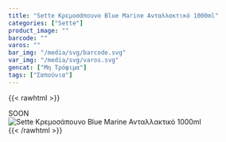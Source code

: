 ```yaml
---
title: "Sette Κρεμοσάπουνο Blue Marine Ανταλλακτικό 1000ml"
categories: ["Sette"]
product_image: ""
barcode: ""
varos: ""
bar_img: "/media/svg/barcode.svg"
var_img: "/media/svg/varos.svg"
gencat: ["Μη Τρόφιμα"]
tags: ["Σαπούνια"]
---
```

{{< rawhtml >}}

<div class="sload415"><div class="product">SOON<br><div class="pimg"><img alt="Sette Κρεμοσάπουνο Blue Marine Ανταλλακτικό 1000ml" title="Sette Κρεμοσάπουνο Blue Marine Ανταλλακτικό 1000ml" src="/media/images/sette-kremosapouno-blue-marine-antallaktiko-1000ml.jpg"></div></div></div>
{{< /rawhtml >}}


